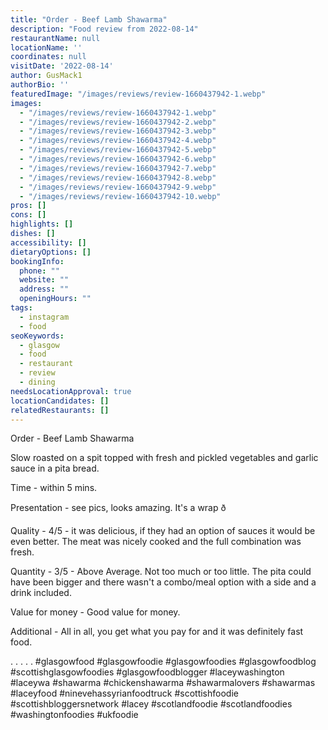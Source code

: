 ```yaml
---
title: "Order - Beef Lamb Shawarma"
description: "Food review from 2022-08-14"
restaurantName: null
locationName: ''
coordinates: null
visitDate: '2022-08-14'
author: GusMack1
authorBio: ''
featuredImage: "/images/reviews/review-1660437942-1.webp"
images:
  - "/images/reviews/review-1660437942-1.webp"
  - "/images/reviews/review-1660437942-2.webp"
  - "/images/reviews/review-1660437942-3.webp"
  - "/images/reviews/review-1660437942-4.webp"
  - "/images/reviews/review-1660437942-5.webp"
  - "/images/reviews/review-1660437942-6.webp"
  - "/images/reviews/review-1660437942-7.webp"
  - "/images/reviews/review-1660437942-8.webp"
  - "/images/reviews/review-1660437942-9.webp"
  - "/images/reviews/review-1660437942-10.webp"
pros: []
cons: []
highlights: []
dishes: []
accessibility: []
dietaryOptions: []
bookingInfo:
  phone: ""
  website: ""
  address: ""
  openingHours: ""
tags:
  - instagram
  - food
seoKeywords:
  - glasgow
  - food
  - restaurant
  - review
  - dining
needsLocationApproval: true
locationCandidates: []
relatedRestaurants: []
---
```


Order - Beef Lamb Shawarma 

Slow roasted on a spit topped with fresh and pickled vegetables and garlic sauce in a pita bread.

Time - within 5 mins.

Presentation - see pics, looks amazing. It's a wrap ð

Quality - 4/5 - it was delicious, if they had an option of sauces it would be even better. The meat was nicely cooked and the full combination was fresh.

Quantity - 3/5 - Above Average. Not too much or too little. The pita could have been bigger and there wasn't a combo/meal option with a side and a drink included.

Value for money -  Good value for money.

Additional - All in all, you get what you pay for and it was definitely fast food.

.
.
.
.
.
#glasgowfood #glasgowfoodie #glasgowfoodies #glasgowfoodblog #scottishglasgowfoodies #glasgowfoodblogger #laceywashington #laceywa #shawarma #chickenshawarma #shawarmalovers #shawarmas #laceyfood #ninevehassyrianfoodtruck #scottishfoodie #scottishbloggersnetwork #lacey  #scotlandfoodie #scotlandfoodies #washingtonfoodies #ukfoodie